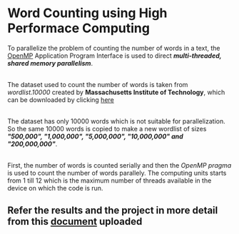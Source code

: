 # Word Counting using High Performace Computing
To parallelize the problem of counting the number of words in a text, the [OpenMP](https://en.wikipedia.org/wiki/OpenMP) Application Program Interface
is used to direct ***multi-threaded, shared memory parallelism***. <br><br>

The dataset used to count the number of words is taken from *wordlist.10000* created by **Massachusetts Institute of Technology**,
which can be downloaded by clicking [here](https://www.mit.edu/~ecprice/wordlist.10000) <br><br>

The dataset has only 10000 words which is not suitable for parallelization. So the same 10000 words is copied to make a new
wordlist of sizes ***"500,000", "1,000,000", "5,000,000", "10,000,000" and "200,000,000"***. <br><br>

First, the number of words is counted serially and then the *OpenMP pragma* is used to count the number of words parallely.
The computing units starts from 1 till 12 which is the maximum number of threads available in the device on which the code is run.

## Refer the results and the project in more detail from this [document](./word_count_parallel.cpp) uploaded

